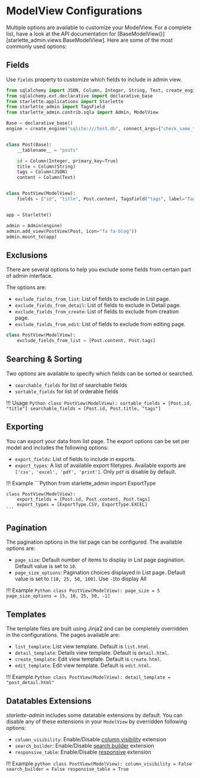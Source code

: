 # ModelView Configurations

Multiple options are available to customize your ModelView. For a complete list, have a look at the API documentation for
[BaseModelView()][starlette_admin.views.BaseModelView]. Here are some of the most commonly used options:

## Fields

Use `fields` property to customize which fields to include in admin view.

```Python hl_lines="21"
from sqlalchemy import JSON, Column, Integer, String, Text, create_engine
from sqlalchemy.ext.declarative import declarative_base
from starlette.applications import Starlette
from starlette_admin import TagsField
from starlette_admin.contrib.sqla import Admin, ModelView

Base = declarative_base()
engine = create_engine("sqlite:///test.db", connect_args={"check_same_thread": False})


class Post(Base):
    __tablename__ = "posts"

    id = Column(Integer, primary_key=True)
    title = Column(String)
    tags = Column(JSON)
    content = Column(Text)


class PostView(ModelView):
    fields = ["id", "title", Post.content, TagsField("tags", label="Tags")]


app = Starlette()

admin = Admin(engine)
admin.add_view(PostView(Post, icon="fa fa-blog"))
admin.mount_to(app)
```

## Exclusions

There are several options to help you exclude some fields from certain part of admin interface.

The options are:

* `exclude_fields_from_list`: List of fields to exclude in List page.
* `exclude_fields_from_detail`: List of fields to exclude in Detail page.
* `exclude_fields_from_create`: List of fields to exclude from creation page.
* `exclude_fields_from_edit`: List of fields to exclude from editing page.

```Python
class PostView(ModelView):
    exclude_fields_from_list = [Post.content, Post.tags]
```

## Searching & Sorting

Two options are available to specify which fields can be sorted or searched.

* `searchable_fields` for list of searchable fields
* `sortable_fields` for list of orderable fields

!!! Usage
    ```Python
    class PostView(ModelView):
        sortable_fields = [Post.id, "title"]
        searchable_fields = [Post.id, Post.title, "tags"]
    ```

## Exporting

You can export your data from list page. The export options can be set per model and includes the following options:

* `export_fields`:  List of fields to include in exports.
* `export_types`: A list of available export filetypes. Available
exports are `['csv', 'excel', 'pdf', 'print']`. Only `pdf` is disable by default.

!!! Example
    ```Python
    from starlette_admin import ExportType

    class PostView(ModelView):
        export_fields = [Post.id, Post.content, Post.tags]
        export_types = [ExportType.CSV, ExportType.EXCEL]
    ```

## Pagination

The pagination options in the list page can be configured. The available options are:

* `page_size`: Default number of items to display in List page pagination.
            Default value is set to `10`.
* `page_size_options`: Pagination choices displayed in List page.  Default value is set to `[10, 25, 50, 100]`.
     Use `-1`to display All


!!! Example
    ```Python
    class PostView(ModelView):
        page_size = 5
        page_size_options = [5, 10, 25, 50, -1]
    ```

## Templates
The template files are built using Jinja2 and can be completely overridden in the configurations. The pages available are:

* `list_template`: List view template. Default is `list.html`.
* `detail_template`: Details view template. Default is `detail.html`.
* `create_template`: Edit view template. Default is `create.html`.
* `edit_template`: Edit view template. Default is `edit.html`.

!!! Example
    ```Python
    class PostView(ModelView):
        detail_template = "post_detail.html"
    ```

## Datatables Extensions

*starlette-admin* includes some datatable extensions by default. You can disable any of these extensions
in your `ModelView` by overridden following options:

* `column_visibility`: Enable/Disable [column visibility](https://datatables.net/extensions/buttons/built-in#Column-visibility) extension
* `search_builder`: Enable/Disable [search builder](https://datatables.net/extensions/searchbuilder/) extension
* `responsive_table`: Enable/Disable [responsive](https://datatables.net/extensions/responsive/) extension

!!! Example
    ```python
    class PostView(ModelView):
        column_visibility = False
        search_builder = False
        responsive_table = True
    ```
